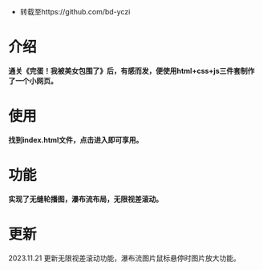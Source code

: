 * 转载至https://github.com/bd-yczi

# 介绍

**通关《完蛋！我被美女包围了》后，有感而发，便使用html+css+js三件套制作了一个小网页。**

# 使用

**找到index.html文件，点击进入即可享用。**

# 功能

**实现了无缝轮播图，瀑布流布局，无限视差滚动。**

# 更新

2023.11.21 更新无限视差滚动功能，瀑布流图片鼠标悬停时图片放大功能。